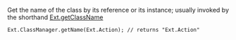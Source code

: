 Get the name of the class by its reference or its instance;
usually invoked by the shorthand
<a href="#!/api/Ext-method-getClassName" rel="Ext-method-getClassName" class="docClass" >Ext.getClassName</a>

    Ext.ClassManager.getName(Ext.Action); // returns "Ext.Action"
